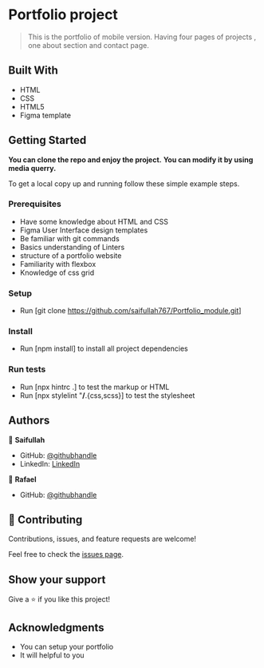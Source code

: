 # Portfolio project

> This is the portfolio of mobile version. Having four pages of projects , one about section and contact page.

## Built With

- HTML
- CSS
- HTML5
- Figma template

## Getting Started

**You can clone the repo and enjoy the project.**
**You can modify it by using media querry.**

To get a local copy up and running follow these simple example steps.

### Prerequisites

- Have some knowledge about HTML and CSS
- Figma User Interface design templates
- Be familiar with git commands
- Basics understanding of Linters
- structure of a portfolio website
- Familiarity with flexbox
- Knowledge of css grid

### Setup

- Run [git clone https://github.com/saifullah767/Portfolio_module.git]

### Install

- Run [npm install] to install all project dependencies

### Run tests

- Run [npx hintrc .] to test the markup or HTML
- Run [npx stylelint "**/**.{css,scss}] to test the stylesheet

## Authors

👤 **Saifullah**

- GitHub: [@githubhandle](https://github.com/saifullah767)
- LinkedIn: [LinkedIn](https://www.linkedin.com/in/saifullah-khan-b0637b169)

👤 **Rafael**

- GitHub: [@githubhandle](https://github.com/rega1237)

## 🤝 Contributing

Contributions, issues, and feature requests are welcome!

Feel free to check the [issues page](../../issues/).

## Show your support

Give a ⭐️ if you like this project!

## Acknowledgments

- You can setup your portfolio
- It will helpful to you
